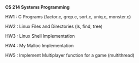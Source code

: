 **CS 214 Systems Programming**


HW1 : C Programs (factor.c, grep.c, sort.c, uniq.c, monster.c)

HW2 : Linux Files and Directories (ls, find, tree)

HW3 : Linux Shell Implementation

HW4 : My Malloc Implementation

HW5 : Implement Multiplayer function for a game (multithread)
